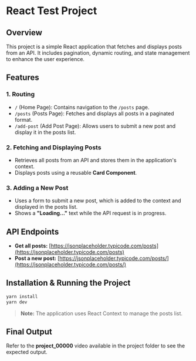 # React Test Project  

## Overview  
This project is a simple React application that fetches and displays posts from an API. It includes pagination, dynamic routing, and state management to enhance the user experience.  

## Features  

### 1. Routing  
- `/` (Home Page): Contains navigation to the `/posts` page.  
- `/posts` (Posts Page): Fetches and displays all posts in a paginated format.  
- `/add-post` (Add Post Page): Allows users to submit a new post and display it in the posts list.  

### 2. Fetching and Displaying Posts  
- Retrieves all posts from an API and stores them in the application's context.  
- Displays posts using a reusable **Card Component**.  

### 3. Adding a New Post  
- Uses a form to submit a new post, which is added to the context and displayed in the posts list.  
- Shows a **"Loading..."** text while the API request is in progress.  

## API Endpoints  
- **Get all posts:** [https://jsonplaceholder.typicode.com/posts](https://jsonplaceholder.typicode.com/posts)  
- **Post a new post:** [https://jsonplaceholder.typicode.com/posts/](https://jsonplaceholder.typicode.com/posts/)  

## Installation & Running the Project  
```sh
yarn install
yarn dev
```

> **Note:** The application uses React Context to manage the posts list.  

## Final Output  
Refer to the **project_00000** video available in the project folder to see the expected output.  
